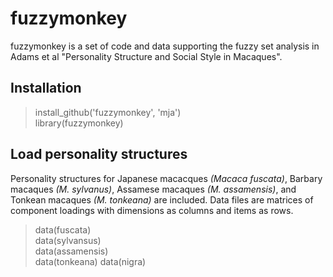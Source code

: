 fuzzymonkey
===========

fuzzymonkey is a set of code and data supporting the fuzzy set analysis in Adams et al "Personality Structure and Social Style in Macaques".

## Installation

> install_github('fuzzymonkey', 'mja')  
> library(fuzzymonkey)

## Load personality structures

Personality structures for Japanese macacques _(Macaca fuscata)_, Barbary macaques _(M. sylvanus)_, Assamese macaques _(M. assamensis)_, and Tonkean macaques _(M. tonkeana)_ are included. Data files are matrices of component loadings with dimensions as columns and items as rows.

> data(fuscata)  
> data(sylvansus)  
> data(assamensis)  
> data(tonkeana)
> data(nigra)


